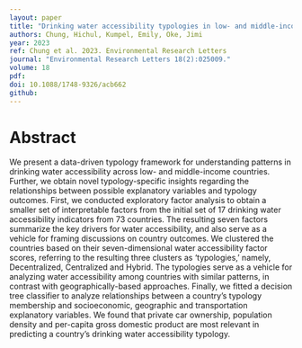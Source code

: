 ```yaml
---
layout: paper
title: "Drinking water accessibility typologies in low- and middle-income countries"
authors: Chung, Hichul, Kumpel, Emily, Oke, Jimi
year: 2023
ref: Chung et al. 2023. Environmental Research Letters
journal: "Environmental Research Letters 18(2):025009."
volume: 18
pdf:
doi: 10.1088/1748-9326/acb662
github:
---
```

# Abstract
We present a data-driven typology framework for understanding patterns in drinking water accessibility across low- and middle-income countries. Further, we obtain novel typology-specific insights regarding the relationships between possible explanatory variables and typology outcomes. First, we conducted exploratory factor analysis to obtain a smaller set of interpretable factors from the initial set of 17 drinking water accessibility indicators from 73 countries. The resulting seven factors summarize the key drivers for water accessibility, and also serve as a vehicle for framing discussions on country outcomes. We clustered the countries based on their seven-dimensional water accessibility factor scores, referring to the resulting three clusters as ‘typologies,’ namely, Decentralized, Centralized and Hybrid. The typologies serve as a vehicle for analyzing water accessibility among countries with similar patterns, in contrast with geographically-based approaches. Finally, we fitted a decision tree classifier to analyze relationships between a country’s typology membership and socioeconomic, geographic and transportation explanatory variables. We found that private car ownership, population density and per-capita gross domestic product are most relevant in predicting a country’s drinking water accessibility typology.
